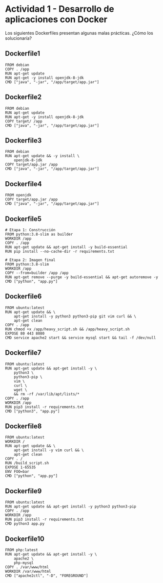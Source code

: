 # Actividad 1 - Desarrollo de aplicaciones con Docker


Los siguientes Dockerfiles presentan algunas malas prácticas. ¿Cómo los solucionaría? 

## Dockerfile1
```
FROM debian
COPY . /app
RUN apt-get update
RUN apt-get -y install openjdk-8-jdk
CMD ["java", "-jar", "/app/target/app.jar"]
``` 


## Dockerfile2
```
FROM debian
RUN apt-get update
RUN apt-get -y install openjdk-8-jdk
COPY target/ /app
CMD ["java", "-jar", "/app/target/app.jar"]
``` 



## Dockerfile3
``` 
FROM debian
RUN apt-get update && -y install \
    openjdk-8-jdk
COPY target/app.jar /app
CMD ["java", "-jar", "/app/target/app.jar"]
``` 



## Dockerfile4
```
FROM openjdk
COPY target/app.jar /app
CMD ["java", "-jar", "/app/target/app.jar"]
```


## Dockerfile5
```
# Etapa 1: Construcción
FROM python:3.8-slim as builder
WORKDIR /app
COPY . /app
RUN apt-get update && apt-get install -y build-essential
RUN pip install --no-cache-dir -r requirements.txt

# Etapa 2: Imagen final
FROM python:3.8-slim
WORKDIR /app
COPY --from=builder /app /app
RUN apt-get remove --purge -y build-essential && apt-get autoremove -y
CMD ["python", "app.py"]
``` 


## Dockerfile6

```
FROM ubuntu:latest
RUN apt-get update && \
    apt-get install -y python3 python3-pip git vim curl && \
    apt-get clean
COPY . /app
RUN chmod +x /app/heavy_script.sh && /app/heavy_script.sh
EXPOSE 80 443 8080
CMD service apache2 start && service mysql start && tail -f /dev/null
``` 


## Dockerfile7
```
FROM ubuntu:latest
RUN apt-get update && apt-get install -y \
    python3 \
    python3-pip \
    vim \
    curl \
    wget \
    && rm -rf /var/lib/apt/lists/*
COPY . /app
WORKDIR /app
RUN pip3 install -r requirements.txt
CMD ["python3", "app.py"]
``` 

## Dockerfile8
``` 
FROM ubuntu:latest
WORKDIR /
RUN apt-get update && \
    apt-get install -y vim curl && \
    apt-get clean
COPY . /
RUN /build_script.sh
EXPOSE 1-65535
ENV FOO=bar
CMD ["python", "app.py"]
```

## Dockerfile9

```
FROM ubuntu:latest
RUN apt-get update && apt-get install -y python3 python3-pip
COPY . /app
WORKDIR /app
RUN pip3 install -r requirements.txt
CMD python3 app.py
``` 


## Dockerfile10
```
FROM php:latest
RUN apt-get update && apt-get install -y \
    apache2 \
    php-mysql
COPY . /var/www/html
WORKDIR /var/www/html
CMD ["apache2ctl", "-D", "FOREGROUND"]
``` 








